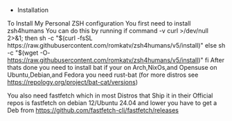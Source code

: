 * Installation

To Install My Personal ZSH configuration You first need to install zsh4humans You can do this by running if command -v curl >/dev/null 2>&1; then
  sh -c "$(curl -fsSL https://raw.githubusercontent.com/romkatv/zsh4humans/v5/install)"
else
  sh -c "$(wget -O- https://raw.githubusercontent.com/romkatv/zsh4humans/v5/install)"
fi
After thats done you need to install bat if your on Arch,NixOs,and Opensuse on Ubuntu,Debian,and Fedora you need rust-bat (for more distros see https://repology.org/project/bat-cat/versions)

You also need fastfetch which in most Distros that Ship it in their Official repos is fastfetch on debian 12/Ubuntu 24.04 and lower you have to get a Deb from https://github.com/fastfetch-cli/fastfetch/releases
